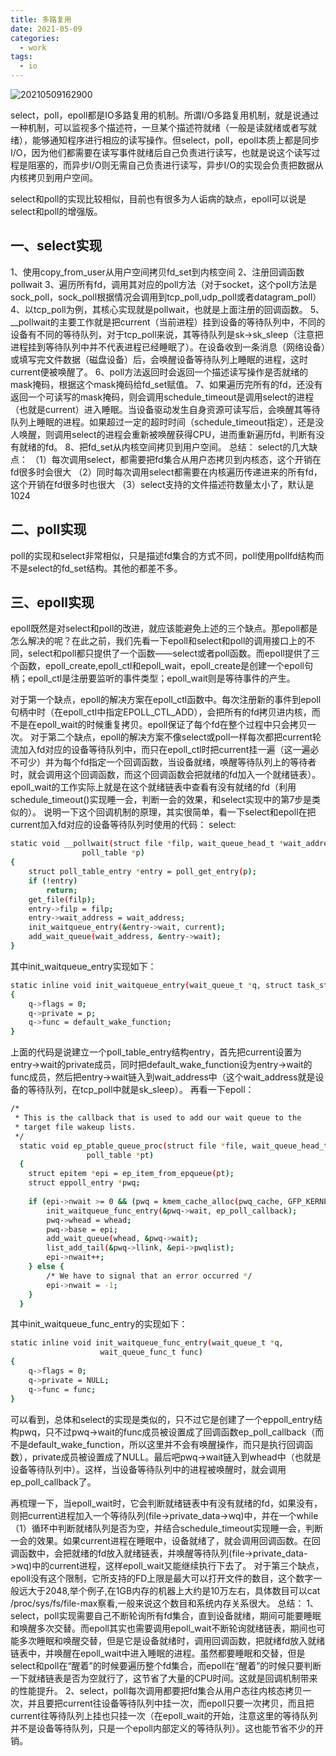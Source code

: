 ```yaml
---
title: 多路复用
date: 2021-05-09
categories:
  - work
tags:
  - io
---
```



![20210509162900](https://gitee.com/snowyan/image/raw/master/md/20210509162900.png)

<!-- more -->

select，poll，epoll都是IO多路复用的机制。所谓I/O多路复用机制，就是说通过一种机制，可以监视多个描述符，一旦某个描述符就绪（一般是读就绪或者写就绪），能够通知程序进行相应的读写操作。但select，poll，epoll本质上都是同步I/O，因为他们都需要在读写事件就绪后自己负责进行读写，也就是说这个读写过程是阻塞的，而异步I/O则无需自己负责进行读写，异步I/O的实现会负责把数据从内核拷贝到用户空间。

select和poll的实现比较相似，目前也有很多为人诟病的缺点，epoll可以说是select和poll的增强版。

## 一、select实现

1、使用copy_from_user从用户空间拷贝fd_set到内核空间
2、注册回调函数pollwait
3、遍历所有fd，调用其对应的poll方法（对于socket，这个poll方法是sock_poll，sock_poll根据情况会调用到tcp_poll,udp_poll或者datagram_poll）
4、以tcp_poll为例，其核心实现就是pollwait，也就是上面注册的回调函数。
5、__pollwait的主要工作就是把current（当前进程）挂到设备的等待队列中，不同的设备有不同的等待队列，对于tcp_poll来说，其等待队列是sk->sk_sleep（注意把进程挂到等待队列中并不代表进程已经睡眠了）。在设备收到一条消息（网络设备）或填写完文件数据（磁盘设备）后，会唤醒设备等待队列上睡眠的进程，这时current便被唤醒了。
6、poll方法返回时会返回一个描述读写操作是否就绪的mask掩码，根据这个mask掩码给fd_set赋值。
7、如果遍历完所有的fd，还没有返回一个可读写的mask掩码，则会调用schedule_timeout是调用select的进程（也就是current）进入睡眠。当设备驱动发生自身资源可读写后，会唤醒其等待队列上睡眠的进程。如果超过一定的超时时间（schedule_timeout指定），还是没人唤醒，则调用select的进程会重新被唤醒获得CPU，进而重新遍历fd，判断有没有就绪的fd。
8、把fd_set从内核空间拷贝到用户空间。
总结：
select的几大缺点：
（1）每次调用select，都需要把fd集合从用户态拷贝到内核态，这个开销在fd很多时会很大
（2）同时每次调用select都需要在内核遍历传递进来的所有fd，这个开销在fd很多时也很大
（3）select支持的文件描述符数量太小了，默认是1024

## 二、poll实现

poll的实现和select非常相似，只是描述fd集合的方式不同，poll使用pollfd结构而不是select的fd_set结构。其他的都差不多。

## 三、epoll实现

epoll既然是对select和poll的改进，就应该能避免上述的三个缺点。那epoll都是怎么解决的呢？在此之前，我们先看一下epoll和select和poll的调用接口上的不同，select和poll都只提供了一个函数——select或者poll函数。而epoll提供了三个函数，epoll_create,epoll_ctl和epoll_wait，epoll_create是创建一个epoll句柄；epoll_ctl是注册要监听的事件类型；epoll_wait则是等待事件的产生。

对于第一个缺点，epoll的解决方案在epoll_ctl函数中。每次注册新的事件到epoll句柄中时（在epoll_ctl中指定EPOLL_CTL_ADD），会把所有的fd拷贝进内核，而不是在epoll_wait的时候重复拷贝。epoll保证了每个fd在整个过程中只会拷贝一次。
对于第二个缺点，epoll的解决方案不像select或poll一样每次都把current轮流加入fd对应的设备等待队列中，而只在epoll_ctl时把current挂一遍（这一遍必不可少）并为每个fd指定一个回调函数，当设备就绪，唤醒等待队列上的等待者时，就会调用这个回调函数，而这个回调函数会把就绪的fd加入一个就绪链表）。epoll_wait的工作实际上就是在这个就绪链表中查看有没有就绪的fd（利用schedule_timeout()实现睡一会，判断一会的效果，和select实现中的第7步是类似的）。
说明一下这个回调机制的原理，其实很简单，看一下select和epoll在把current加入fd对应的设备等待队列时使用的代码：
select:

```bash
static void __pollwait(struct file *filp, wait_queue_head_t *wait_address,    
                poll_table *p)    
{    
    struct poll_table_entry *entry = poll_get_entry(p);    
    if (!entry)    
        return;    
    get_file(filp);    
    entry->filp = filp;    
    entry->wait_address = wait_address;    
    init_waitqueue_entry(&entry->wait, current);    
    add_wait_queue(wait_address, &entry->wait);    
}   
```

其中init_waitqueue_entry实现如下：


```bash
static inline void init_waitqueue_entry(wait_queue_t *q, struct task_struct *p)    
{    
    q->flags = 0;    
    q->private = p;    
    q->func = default_wake_function;    
}   
```

上面的代码是说建立一个poll_table_entry结构entry，首先把current设置为entry->wait的private成员，同时把default_wake_function设为entry->wait的func成员，然后把entry->wait链入到wait_address中（这个wait_address就是设备的等待队列，在tcp_poll中就是sk_sleep）。
再看一下epoll：

```bash
/*  
 * This is the callback that is used to add our wait queue to the  
 * target file wakeup lists.  
 */    
  static void ep_ptable_queue_proc(struct file *file, wait_queue_head_t *whead,    
                 poll_table *pt)    
  {    
    struct epitem *epi = ep_item_from_epqueue(pt);    
    struct eppoll_entry *pwq;    
    
    if (epi->nwait >= 0 && (pwq = kmem_cache_alloc(pwq_cache, GFP_KERNEL))) {    
        init_waitqueue_func_entry(&pwq->wait, ep_poll_callback);    
        pwq->whead = whead;    
        pwq->base = epi;    
        add_wait_queue(whead, &pwq->wait);    
        list_add_tail(&pwq->llink, &epi->pwqlist);    
        epi->nwait++;    
    } else {    
        /* We have to signal that an error occurred */    
        epi->nwait = -1;    
    }    
  }    
```

其中init_waitqueue_func_entry的实现如下：

```bash
static inline void init_waitqueue_func_entry(wait_queue_t *q,    
                    wait_queue_func_t func)    
{    
    q->flags = 0;    
    q->private = NULL;    
    q->func = func;    
}   
```

可以看到，总体和select的实现是类似的，只不过它是创建了一个eppoll_entry结构pwq，只不过pwq->wait的func成员被设置成了回调函数ep_poll_callback（而不是default_wake_function，所以这里并不会有唤醒操作，而只是执行回调函数），private成员被设置成了NULL。最后吧pwq->wait链入到whead中（也就是设备等待队列中）。这样，当设备等待队列中的进程被唤醒时，就会调用ep_poll_callback了。

再梳理一下，当epoll_wait时，它会判断就绪链表中有没有就绪的fd，如果没有，则把current进程加入一个等待队列(file->private_data->wq)中，并在一个while（1）循环中判断就绪队列是否为空，并结合schedule_timeout实现睡一会，判断一会的效果。如果current进程在睡眠中，设备就绪了，就会调用回调函数。在回调函数中，会把就绪的fd放入就绪链表，并唤醒等待队列(file->private_data->wq)中的current进程，这样epoll_wait又能继续执行下去了。
对于第三个缺点，epoll没有这个限制，它所支持的FD上限是最大可以打开文件的数目，这个数字一般远大于2048,举个例子,在1GB内存的机器上大约是10万左右，具体数目可以cat /proc/sys/fs/file-max察看,一般来说这个数目和系统内存关系很大。
总结：
1、select，poll实现需要自己不断轮询所有fd集合，直到设备就绪，期间可能要睡眠和唤醒多次交替。而epoll其实也需要调用epoll_wait不断轮询就绪链表，期间也可能多次睡眠和唤醒交替，但是它是设备就绪时，调用回调函数，把就绪fd放入就绪链表中，并唤醒在epoll_wait中进入睡眠的进程。虽然都要睡眠和交替，但是select和poll在“醒着”的时候要遍历整个fd集合，而epoll在“醒着”的时候只要判断一下就绪链表是否为空就行了，这节省了大量的CPU时间。这就是回调机制带来的性能提升。
2、select，poll每次调用都要把fd集合从用户态往内核态拷贝一次，并且要把current往设备等待队列中挂一次，而epoll只要一次拷贝，而且把current往等待队列上挂也只挂一次（在epoll_wait的开始，注意这里的等待队列并不是设备等待队列，只是一个epoll内部定义的等待队列）。这也能节省不少的开销。

